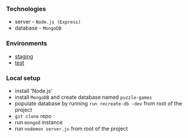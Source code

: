 ### Technologies
* server - `Node.js (Express)`
* database - `MongoDB`
### Environments
* [staging](https://staging-puzzle-games-api.herokuapp.com)
* [test](https://test-puzzle-games-api.herokuapp.com)
### Local setup
* install 'Node.js'
* install `MongoDB` and create database named `puzzle-games`
* populate database by running `run recreate-db -dev` from root of the project
* `git clone` repo
* run `mongod` instance
* run `nodemon server.js` from root of the project
